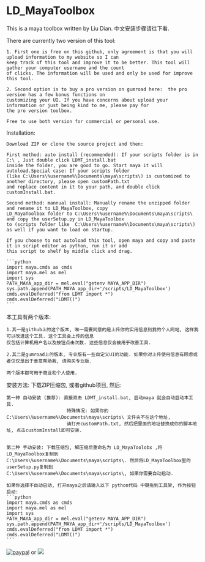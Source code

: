 # LD_MayaToolbox
This is a maya toolbox written by Liu Dian. 中文安装步骤请往下看.

There are currently two version of this tool:
    
    1. First one is free on this github, only agreement is that you will upload information to my website so I can
    keep track of this tool and improve it to be better. This tool will gather your computer username and the count
    of clicks. The information will be used and only be used for improve this tool. 

    2. Second option is to buy a pro version on gumroad here:  the pro version has a few bonus functions on 
    customizing your UI. If you have concerns about upload your information or just being kind to me, please pay for 
    the pro version toolbox. 

    Free to use both version for commercial or personal use.

Installation:

    Download ZIP or clone the source project and then:

    First method: auto install (recommended): If your scripts folder is in C:\ , Just double click LDMT_install.bat 
    inside the folder, you are good to go. Start maya it will autoload.Special case: If your scripts folder 
    (like C:\Users\%username%\Documents\maya\scripts\) is customized to another directory, please open customPath.txt
    and replace content in it to your path, and double click customInstall.bat.

    Second method: mannual install: Manually rename the unzipped folder and rename it to LD_MayaToolbox, copy 
    LD_MayaToolbox folder to C:\Users\%username%\Documents\maya\scripts\ and copy the userSetup.py in LD_MayaToolbox 
    to (scripts folder like  C:\Users\%username%\Documents\maya\scripts\) as well if you want to load on startup.

    If you choose to not autoload this tool, open maya and copy and paste it in script editor as python, run it or add 
    this script to shelf by middle click and drag.

    ```python
    import maya.cmds as cmds 
    import maya.mel as mel
    import sys
    PATH_MAYA_app_dir = mel.eval("getenv MAYA_APP_DIR")
    sys.path.append(PATH_MAYA_app_dir+'/scripts/LD_MayaToolbox')
    cmds.evalDeferred("from LDMT import *")
    cmds.evalDeferred("LDMT()") 
    ```
        
本工具有两个版本:
    
    1.其一是github上的这个版本, 唯一需要同意的是上传你的实用信息到我的个人网站, 这样我可以改进这个工具. 这个工具会上传的信息
    仅包括计算机用户名以及按钮点击次数. 这些信息仅会被用于改善工具.

    2.其二是gumroad上的版本, 专业版有一些自定义UI的功能. 如果你对上传使用信息有顾虑或者仅仅是出于善意帮助我, 请购买专业版.

    两个版本都可用于商业和个人使用.

安装方法:
    下载ZIP压缩包, 或者github项目, 然后:

    第一种 自动安装 (推荐): 直接双击 LDMT_install.bat, 启动maya 就会自动启动本工具. 
                          特殊情况: 如果你的C:\Users\%username%\Documents\maya\scripts\ 文件夹不在这个地址, 
                          请打开customPath.txt, 然后把里面的地址替换成你的脚本地址, 点击customInstall即可安装.
                    

    第二种 手动安装: 下载压缩包, 解压缩后重命名为 LD_MayaToolobx ,将LD_MayaToolbox复制到    
    C:\Users\%username%\Documents\maya\scripts\. 然后将LD_MayaToolbox里的userSetup.py复制到
    C:\Users\%username%\Documents\maya\scripts\, 如果你需要自动启动.
        
    如果你选择不自动启动, 打开maya之后请输入以下 python代码 中键拖到工具架, 作为按钮启动:
    ```python
    import maya.cmds as cmds 
    import maya.mel as mel
    import sys
    PATH_MAYA_app_dir = mel.eval("getenv MAYA_APP_DIR")
    sys.path.append(PATH_MAYA_app_dir+'/scripts/LD_MayaToolbox')
    cmds.evalDeferred("from LDMT import *")
    cmds.evalDeferred("LDMT()") 
    ```
    
[![paypal](https://www.paypalobjects.com/en_US/i/btn/btn_donateCC_LG.gif)](http://paypal.me/xgits)
or
![](http://www.xgits.com:8181/uploads/201805/resume/attach_153009d71103f72a.png)
